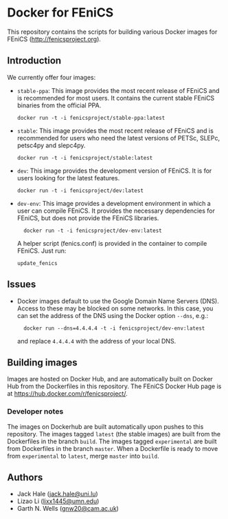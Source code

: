 # Docker for FEniCS

This repository contains the scripts for building various Docker
images for FEniCS (<http://fenicsproject.org>).


## Introduction

We currently offer four images:

* `stable-ppa`: This image provides the most recent release of FEniCS
  and is recommended for most users. It contains the current stable
  FEniCS binaries from the official PPA.

      docker run -t -i fenicsproject/stable-ppa:latest

* `stable`: This image provides the most recent release of FEniCS and
  is recommended for users who need the latest versions of PETSc,
  SLEPc, petsc4py and slepc4py.

      docker run -t -i fenicsproject/stable:latest

* `dev`: This image provides the development version of FEniCS.  It is
  for users looking for the latest features.

      docker run -t -i fenicsproject/dev:latest

* `dev-env`: This image provides a development environment in which a
   user can compile FEniCS. It provides the necessary dependencies for
   FEniCS, but does not provide the FEniCS libraries.

        docker run -t -i fenicsproject/dev-env:latest

  A helper script (fenics.conf) is provided in the container to compile
  FEniCS. Just run:

      update_fenics


## Issues

* Docker images default to use the Google Domain Name Servers
  (DNS). Access to these may be blocked on some networks. In this
  case, you can set the address of the DNS using the Docker option
  `--dns`, e.g.:

        docker run --dns=4.4.4.4 -t -i fenicsproject/dev-env:latest

  and replace `4.4.4.4` with the address of your local DNS.


## Building images

Images are hosted on Docker Hub, and are automatically built on Docker
Hub from the Dockerfiles in this repository. The FEniCS Docker Hub
page is at <https://hub.docker.com/r/fenicsproject/>.


### Developer notes

The images on Dockerhub are built automatically upon pushes to this
repository. The images tagged `latest` (the stable images) are built
from the Dockerfiles in the branch `build`. The images tagged
`experimental` are built from Dockerfiles in the branch `master`.
When a Dockerfile is ready to move from `experimental` to `latest`,
merge `master` into `build`.


## Authors

* Jack Hale (<jack.hale@uni.lu>)
* Lizao Li (<lixx1445@umn.edu>)
* Garth N. Wells (<gnw20@cam.ac.uk>)
